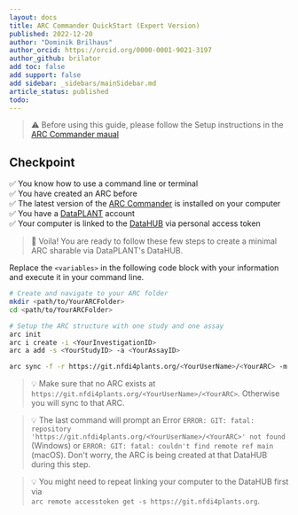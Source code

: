 ```yaml
---
layout: docs
title: ARC Commander QuickStart (Expert Version)
published: 2022-12-20
author: "Dominik Brilhaus"
author_orcid: https://orcid.org/0000-0001-9021-3197
author_github: brilator
add toc: false
add support: false
add sidebar: _sidebars/mainSidebar.md
article_status: published
todo:
---
```


> :warning: Before using this guide, please follow the Setup instructions in the [ARC Commander maual](https://nfdi4plants.org/nfdi4plants.knowledgebase/docs/implementation/ArcCommanderManual/index.html)

## Checkpoint

:white_check_mark: You know how to use a command line or terminal  
:white_check_mark: You have created an ARC before  
:white_check_mark: The latest version of the [ARC Commander](https://github.com/nfdi4plants/arcCommander/releases) is installed on your computer  
:white_check_mark: You have a [DataPLANT](https://register.nfdi4plants.org) account  
:white_check_mark: Your computer is linked to the [DataHUB](https://git.nfdi4plants.org) via personal access token

> :rocket: Voila! You are ready to follow these few steps to create a minimal ARC sharable via DataPLANT's DataHUB.

Replace the `<variables>` in the following code block with your information and execute it in your command line.

```bash
# Create and navigate to your ARC folder
mkdir <path/to/YourARCFolder>
cd <path/to/YourARCFolder>

# Setup the ARC structure with one study and one assay
arc init
arc i create -i <YourInvestigationID>
arc a add -s <YourStudyID> -a <YourAssayID>

arc sync -f -r https://git.nfdi4plants.org/<YourUserName>/<YourARC> -m "initialize ARC structure"
```

> 💡 Make sure that no ARC exists at `https://git.nfdi4plants.org/<YourUserName>/<YourARC>`. Otherwise you will sync to that ARC.

> 💡 The last command will prompt an Error `ERROR: GIT: fatal: repository 'https://git.nfdi4plants.org/<YourUserName>/<YourARC>' not found` (Windows) or `ERROR: GIT: fatal: couldn't find remote ref main` (macOS). Don't worry, the ARC is being created at that DataHUB during this step.

> 💡 You might need to repeat linking your computer to the DataHUB first via  
`arc remote accesstoken get -s https://git.nfdi4plants.org`.
